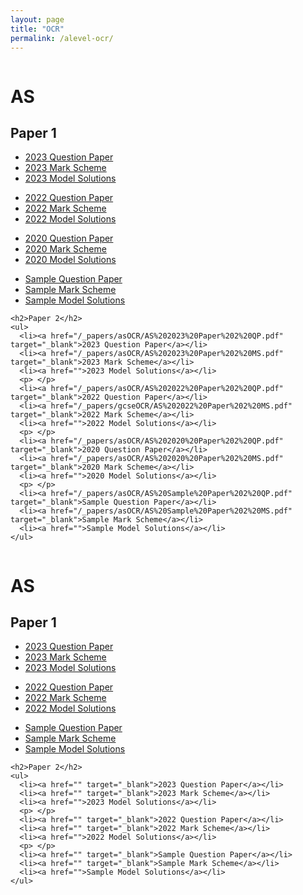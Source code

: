 ```yaml
---
layout: page
title: "OCR"
permalink: /alevel-ocr/
---
```


<div class="two-columns">
  <div class="column">
    <h1>AS</h1>
    <h2>Paper 1</h2>
    <ul>
      <li><a href="/_papers/asOCR/AS%202023%20Paper%201%20QP.pdf" target="_blank">2023 Question Paper</a></li>
      <li><a href="/_papers/asOCR/AS%202023%20Paper%201%20MS.pdf" target="_blank">2023 Mark Scheme</a></li>
      <li><a href="">2023 Model Solutions</a></li>
      <p> </p>
      <li><a href="/_papers/asOCR/AS%202022%20Paper%201%20QP.pdf" target="_blank">2022 Question Paper</a></li>
      <li><a href="/_papers/gcseOCR/AS%202022%20Paper%201%20MS.pdf" target="_blank">2022 Mark Scheme</a></li>
      <li><a href="">2022 Model Solutions</a></li>
      <p> </p>
      <li><a href="/_papers/asOCR/AS%202020%20Paper%201%20QP.pdf" target="_blank">2020 Question Paper</a></li>
      <li><a href="/_papers/asOCR/AS%202020%20Paper%201%20MS.pdf" target="_blank">2020 Mark Scheme</a></li>
      <li><a href="">2020 Model Solutions</a></li>
      <p> </p>
      <li><a href="/_papers/asOCR/AS%20Sample%20Paper%201%20QP.pdf" target="_blank">Sample Question Paper</a></li>
      <li><a href="/_papers/asOCR/AS%20Sample%20Paper%201%20MS.pdf" target="_blank">Sample Mark Scheme</a></li>
      <li><a href="">Sample Model Solutions</a></li>
    </ul>
    
    <h2>Paper 2</h2>
    <ul>
      <li><a href="/_papers/asOCR/AS%202023%20Paper%202%20QP.pdf" target="_blank">2023 Question Paper</a></li>
      <li><a href="/_papers/asOCR/AS%202023%20Paper%202%20MS.pdf" target="_blank">2023 Mark Scheme</a></li>
      <li><a href="">2023 Model Solutions</a></li>
      <p> </p>
      <li><a href="/_papers/asOCR/AS%202022%20Paper%202%20QP.pdf" target="_blank">2022 Question Paper</a></li>
      <li><a href="/_papers/gcseOCR/AS%202022%20Paper%202%20MS.pdf" target="_blank">2022 Mark Scheme</a></li>
      <li><a href="">2022 Model Solutions</a></li>
      <p> </p>
      <li><a href="/_papers/asOCR/AS%202020%20Paper%202%20QP.pdf" target="_blank">2020 Question Paper</a></li>
      <li><a href="/_papers/asOCR/AS%202020%20Paper%202%20MS.pdf" target="_blank">2020 Mark Scheme</a></li>
      <li><a href="">2020 Model Solutions</a></li>
      <p> </p>
      <li><a href="/_papers/asOCR/AS%20Sample%20Paper%202%20QP.pdf" target="_blank">Sample Question Paper</a></li>
      <li><a href="/_papers/asOCR/AS%20Sample%20Paper%202%20MS.pdf" target="_blank">Sample Mark Scheme</a></li>
      <li><a href="">Sample Model Solutions</a></li>
    </ul>
  </div>

  
  <div class="column">
    <h1>AS</h1>
    <h2>Paper 1</h2>
    <ul>
      <li><a href="" target="_blank">2023 Question Paper</a></li>
      <li><a href="" target="_blank">2023 Mark Scheme</a></li>
      <li><a href="">2023 Model Solutions</a></li>
      <p> </p>
      <li><a href="" target="_blank">2022 Question Paper</a></li>
      <li><a href="" target="_blank">2022 Mark Scheme</a></li>
      <li><a href="">2022 Model Solutions</a></li>
      <p> </p>
      <li><a href="" target="_blank">Sample Question Paper</a></li>
      <li><a href="" target="_blank">Sample Mark Scheme</a></li>
      <li><a href="">Sample Model Solutions</a></li>
    </ul>
    
    <h2>Paper 2</h2>
    <ul>
      <li><a href="" target="_blank">2023 Question Paper</a></li>
      <li><a href="" target="_blank">2023 Mark Scheme</a></li>
      <li><a href="">2023 Model Solutions</a></li>
      <p> </p>
      <li><a href="" target="_blank">2022 Question Paper</a></li>
      <li><a href="" target="_blank">2022 Mark Scheme</a></li>
      <li><a href="">2022 Model Solutions</a></li>
      <p> </p>
      <li><a href="" target="_blank">Sample Question Paper</a></li>
      <li><a href="" target="_blank">Sample Mark Scheme</a></li>
      <li><a href="">Sample Model Solutions</a></li>
    </ul>
  </div>
</div>
